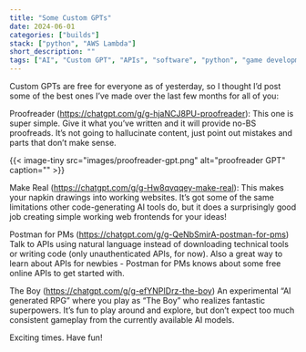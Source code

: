 ```yaml
---
title: "Some Custom GPTs"
date: 2024-06-01
categories: ["builds"]
stack: ["python", "AWS Lambda"]
short_description: ""
tags: ["AI", "Custom GPT", "APIs", "software", "python", "game development"]
---
```


Custom GPTs are free for everyone as of yesterday, so I thought I’d post some of the best ones I’ve made over the last few months for all of you:

Proofreader (https://chatgpt.com/g/g-hjaNCJ8PU-proofreader):
This one is super simple. Give it what you’ve written and it will provide no-BS proofreads. It’s not going to hallucinate content, just point out mistakes and parts that don’t make sense.

{{< image-tiny
    src="images/proofreader-gpt.png"
    alt="proofreader GPT"
    caption="" >}}

Make Real (https://chatgpt.com/g/g-Hw8qvqqey-make-real):
This makes your napkin drawings into working websites. It’s got some of the same limitations other code-generating AI tools do, but it does a surprisingly good job creating simple working web frontends for your ideas!

Postman for PMs (https://chatgpt.com/g/g-QeNbSmirA-postman-for-pms)
Talk to APIs using natural language instead of downloading technical tools or writing code (only unauthenticated APIs, for now). Also a great way to learn about APIs for newbies - Postman for PMs knows about some free online APIs to get started with.

The Boy (https://chatgpt.com/g/g-efYNPIDrz-the-boy)
An experimental “AI generated RPG” where you play as “The Boy” who realizes fantastic superpowers. It’s fun to play around and explore, but don’t expect too much consistent gameplay from the currently available AI models.

Exciting times. Have fun!
